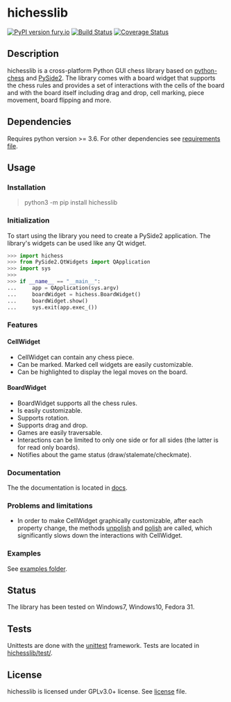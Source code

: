 # hichesslib
[![PyPI version fury.io](https://badge.fury.io/py/ansicolortags.svg)](https://pypi.org/project/hichesslib/) [![Build Status](https://app.travis-ci.com/H-a-y-k/hichesslib.svg?token=nP5fyR4hXGDypLNHLdGX&branch=master)](https://app.travis-ci.com/H-a-y-k/hichesslib) [![Coverage Status](https://coveralls.io/repos/github/H-a-y-k/hichesslib/badge.svg?branch=master)](https://coveralls.io/github/H-a-y-k/hichesslib?branch=master)

## Description
hichesslib is a cross-platform Python GUI chess library based on [python-chess](https://pypi.org/project/python-chess/) and [PySide2](https://pypi.org/project/PySide2/).
The library comes with a board widget that supports the chess rules and provides a set of interactions with the cells of the board and with the board itself including drag and drop, cell marking, piece movement, board flipping and more.

## Dependencies
Requires python version >= 3.6. For other dependencies see [requirements file](https://github.com/H-a-y-k/hichesslib/blob/master/requirements.txt).

## Usage
### Installation
> python3 -m pip install hichesslib

### Initialization
To start using the library you need to create a PySide2 application. The library's widgets can be used like any Qt widget.
``` python
>>> import hichess
>>> from PySide2.QtWidgets import QApplication
>>> import sys
>>>
>>> if __name__ == "__main__":
...     app = QApplication(sys.argv)
...     boardWidget = hichess.BoardWidget()
...     boardWidget.show()
...     sys.exit(app.exec_())
```
### Features
#### CellWidget
  * CellWidget can contain any chess piece.
  * Can be marked. Marked cell widgets are easily customizable.
  * Can be highlighted to display the legal moves on the board.

#### BoardWidget
  * BoardWidget supports all the chess rules.
  * Is easily customizable.
  * Supports rotation.
  * Supports drag and drop.
  * Games are easily traversable.
  * Interactions can be limited to only one side or for all sides (the latter is for read only boards).
  * Notifies about the game status (draw/stalemate/checkmate).

### Documentation
The the documentation is located in [docs](https://github.com/H-a-y-k/hichesslib/tree/master/docs).

### Problems and limitations
  * In order to make CellWidget graphically customizable, after each property change, the methods [unpolish](https://doc.qt.io/qt-5/qstyle.html#unpolish) and [polish](https://doc.qt.io/qt-5/qstyle.html#polish) are called, which significantly slows down the interactions with CellWidget.

### Examples
See [examples folder](https://github.com/H-a-y-k/hichesslib/tree/master/examples).

## Status
The library has been tested on Windows7, Windows10, Fedora 31.

## Tests
Unittests are done with the [unittest](https://docs.python.org/3/library/unittest.html) framework.
Tests are located in [hichesslib/test/](https://github.com/H-a-y-k/hichesslib/tree/master/test).

## License
hichesslib is licensed under GPLv3.0+ license. See [license](https://github.com/H-a-y-k/hichesslib/blob/master/LICENSE) file.
